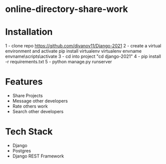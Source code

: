 # online-directory-share-work

# Installation
1 - clone repo https://github.com/divanov11/Django-2021
2 - create a virtual environment and activate
pip install virtualenv
virtualenv envname
envname\scripts\activate
3 - cd into project "cd django-2021"
4 - pip install -r requirements.txt
5 - python manage.py runserver
# Features
* Share Projects
* Message other developers
* Rate others work
* Search other developers
# Tech Stack
* Django
* Postgres
* Django REST Framework

